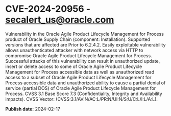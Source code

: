 # CVE-2024-20956 - secalert_us@oracle.com

Vulnerability in the Oracle Agile Product Lifecycle Management for Process product of Oracle Supply Chain (component: Installation).  Supported versions that are affected are Prior to 6.2.4.2. Easily exploitable vulnerability allows unauthenticated attacker with network access via HTTP to compromise Oracle Agile Product Lifecycle Management for Process.  Successful attacks of this vulnerability can result in  unauthorized update, insert or delete access to some of Oracle Agile Product Lifecycle Management for Process accessible data as well as  unauthorized read access to a subset of Oracle Agile Product Lifecycle Management for Process accessible data and unauthorized ability to cause a partial denial of service (partial DOS) of Oracle Agile Product Lifecycle Management for Process. CVSS 3.1 Base Score 7.3 (Confidentiality, Integrity and Availability impacts).  CVSS Vector: (CVSS:3.1/AV:N/AC:L/PR:N/UI:N/S:U/C:L/I:L/A:L).

**Publish date:** 2024-02-17
